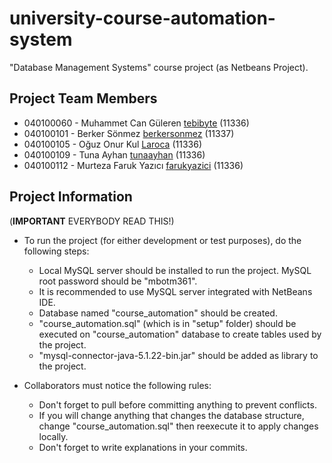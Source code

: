 university-course-automation-system
===================================

"Database Management Systems" course project (as Netbeans Project).

Project Team Members
--------------------
* 040100060 - Muhammet Can Güleren [tebibyte](https://github.com/tebibyte) (11336)
* 040100101 - Berker Sönmez [berkersonmez](https://github.com/berkersonmez) (11337)
* 040100105 - Oğuz Onur Kul [Laroca](https://github.com/Laroca) (11336)
* 040100109 - Tuna Ayhan [tunaayhan](https://github.com/tunaayhan) (11336)
* 040100112 - Murteza Faruk Yazıcı [farukyazici](https://github.com/farukyazici) (11336)

Project Information
-------------------
(**IMPORTANT** EVERYBODY READ THIS!)

* To run the project (for either development or test purposes), do the following steps:
    * Local MySQL server should be installed to run the project. MySQL root password should be "mbotm361".
    * It is recommended to use MySQL server integrated with NetBeans IDE.
    * Database named "course_automation" should be created.
    * "course_automation.sql" (which is in "setup" folder) should be executed on "course_automation" database to create tables used by the project.
    * "mysql-connector-java-5.1.22-bin.jar" should be added as library to the project.

* Collaborators must notice the following rules:
    * Don't forget to pull before committing anything to prevent conflicts.
    * If you will change anything that changes the database structure, change "course_automation.sql" then reexecute it to apply changes locally.
    * Don't forget to write explanations in your commits.